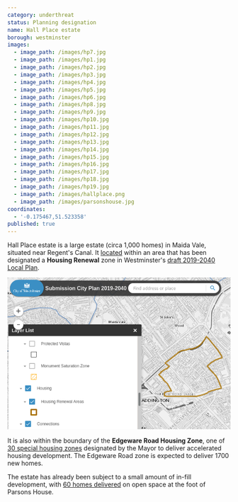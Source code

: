 ```yaml
---
category: underthreat
status: Planning designation 
name: Hall Place estate
borough: westminster
images:
  - image_path: /images/hp7.jpg
  - image_path: /images/hp1.jpg
  - image_path: /images/hp2.jpg
  - image_path: /images/hp3.jpg
  - image_path: /images/hp4.jpg
  - image_path: /images/hp5.jpg
  - image_path: /images/hp6.jpg
  - image_path: /images/hp8.jpg
  - image_path: /images/hp9.jpg
  - image_path: /images/hp10.jpg
  - image_path: /images/hp11.jpg
  - image_path: /images/hp12.jpg
  - image_path: /images/hp13.jpg
  - image_path: /images/hp14.jpg
  - image_path: /images/hp15.jpg
  - image_path: /images/hp16.jpg
  - image_path: /images/hp17.jpg
  - image_path: /images/hp18.jpg
  - image_path: /images/hp19.jpg
  - image_path: /images/hallplace.png
  - image_path: /images/parsonshouse.jpg
coordinates:
  - '-0.175467,51.523358'
published: true
---
```

Hall Place estate is a large estate (circa 1,000 homes) in Maida Vale, situated near Regent's Canal. It [located](https://lbhf.maps.arcgis.com/apps/webappviewer/index.html?id=7cab3cdf6e344a0fb24df59ed6b9bdc5) within an area that has been designated a __Housing Renewal__ zone in Westminster's [draft 2019-2040 Local Plan](https://www.westminster.gov.uk/cityplan2040).

<img src="/images/renewalarea.png" class="img-fluid rounded img-thumbnail">

It is also within the boundary of the __Edgeware Road Housing Zone__, one of [30 special housing zones](https://www.london.gov.uk/what-we-do/housing-and-land/increasing-housing-supply/housing-zones#acc-i-42741) designated by the Mayor to deliver accelerated housing development. The Edgeware Road zone is expected to deliver 1700 new homes.

The estate has already been subject to a small amount of in-fill development, with [60 homes delivered](https://www.westminster.gov.uk/parsons-north-development) on open space at the foot of Parsons House.
